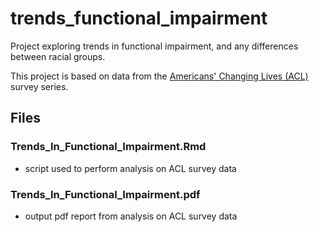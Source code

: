 # trends_functional_impairment
Project exploring trends in functional impairment, and any differences between racial groups.

This project is based on data from the [Americans' Changing Lives (ACL)](https://acl.isr.umich.edu/for-researchers/) survey series.

## Files

### Trends_In_Functional_Impairment.Rmd

- script used to perform analysis on ACL survey data

### Trends_In_Functional_Impairment.pdf

- output pdf report from analysis on ACL survey data

